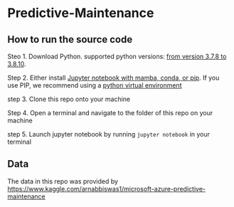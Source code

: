# Predictive-Maintenance



## How to run the source code

Steo 1. Download Python. supported python versions: [from version 3.7.8 to 3.8.10](https://www.python.org/downloads/).

Step 2. Either install [Jupyter notebook with mamba, conda, or pip](https://jupyter.org/install). If you use PIP, we recommend using a [python virtual environment](https://docs.python.org/3/tutorial/venv.html)

step 3. Clone this repo onto your machine

Step 4. Open a terminal and navigate to the folder of this repo on your machine

step 5. Launch jupyter notebook by running `jupyter notebook` in your terminal

## Data

The data in this repo was provided by https://www.kaggle.com/arnabbiswas1/microsoft-azure-predictive-maintenance
